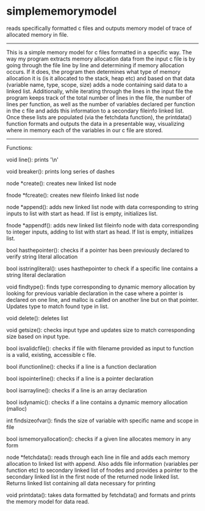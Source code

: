 # simplememorymodel
reads specifically formatted c files and outputs memory model of trace of allocated memory in file.

---------------------------------

This is a simple memory model for c files formatted in a specific way. The way my program extracts memory allocation data from the input c file is by going through the file line by line and determining if memory allocation occurs. If it does,
the program then determines what type of memory allocation it is (is it allocated to the stack, heap etc) and based on that data (variable name, type, scope, size) adds a node containing said data to a linked list. Additionally, while iterating
through the lines in the input file the program keeps track of the total number of lines in the file, the number of lines per function, as well as the number of variables declared per function in the c file and adds this information to a 
secondary fileinfo linked list. Once these lists are populated (via the fetchdata function), the printdata() function formats and outputs the data in a presentable way, visualizing where in memory each of the variables in our c file are stored.   



---------------------------------
Functions:

void line(): prints '\n'

void breaker(): prints long series of dashes

node *create(): creates new linked list node

fnode *fcreate(): creates new fileinfo linked list node

node *append(): adds new linked list node with data corresponding to string inputs to list with start as head. If list is empty, initializes list.

fnode *appendf(): adds new linked list fileinfo node with data corresponding to integer inputs, adding to list with start as head. If list is empty, initializes list.

bool hasthepointer(): checks if a pointer has been previously declared to verify string literal allocation

bool isstringliteral(): uses hasthepointer to check if a specific line contains a string literal declaration

void findtype(): finds type corresponding to dynamic memory allocation by looking for previous variable declaration in the case where
	a pointer is declared on one line, and malloc is called on another line but on that pointer. Updates type to match found type in list.

void delete(): deletes list

void getsize(): checks input type and updates size to match corresponding size based on input type.

bool isvalidcfile(): checks if file with filename provided as input to function is a valid, existing, accessible c file.

bool ifunctionline(): checks if a line is a function declaration

bool ispointerline(): checks if a line is a pointer declaration

bool isarrayline(): checks if a line is an array declaration

bool isdynamic(): checks if a line contains a dynamic memory allocation (malloc)

int findsizeofvar(): finds the size of variable with specific name and scope in file

bool ismemoryallocation(): checks if a given line allocates memory in any form

node *fetchdata(): reads through each line in file and adds each memory allocation to linked list with append. Also adds file information (variables per function etc) to secondary linked list of fnodes
	and provides a pointer to the secondary linked list in the first node of the returned node linked list. Returns linked list containing all data necessary for printing

void printdata(): takes data formatted by fetchdata() and formats and prints the memory model for data read.


